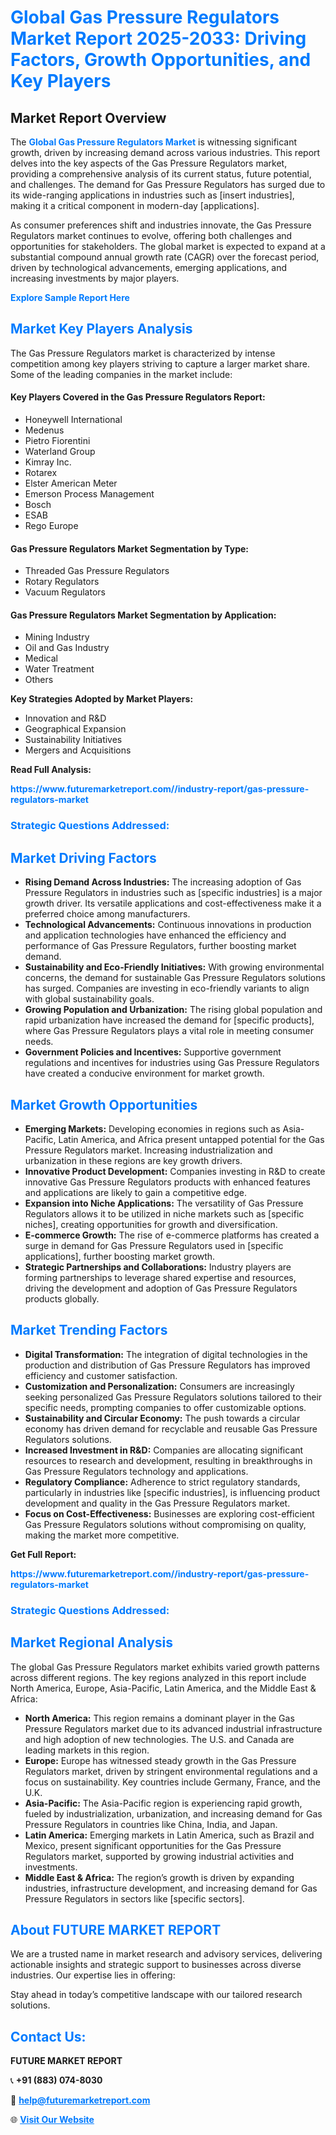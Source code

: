 <h1 style="color: #007BFF;">Global Gas Pressure Regulators Market Report 2025-2033: Driving Factors, Growth Opportunities, and Key Players</h1>

<section id="overview">
<h2>Market Report Overview</h2>
<p>The <a href="https://www.futuremarketreport.com//industry-report/gas-pressure-regulators-market" style="color: #007BFF; text-decoration: none;"><strong>Global Gas Pressure Regulators Market</strong></a> is witnessing significant growth, driven by increasing demand across various industries. This report delves into the key aspects of the Gas Pressure Regulators market, providing a comprehensive analysis of its current status, future potential, and challenges. The demand for Gas Pressure Regulators has surged due to its wide-ranging applications in industries such as [insert industries], making it a critical component in modern-day [applications].</p>
<p>As consumer preferences shift and industries innovate, the Gas Pressure Regulators market continues to evolve, offering both challenges and opportunities for stakeholders. The global market is expected to expand at a substantial compound annual growth rate (CAGR) over the forecast period, driven by technological advancements, emerging applications, and increasing investments by major players.</p>
</section>

<section id="overview">
<p><a href="https://www.futuremarketreport.com//request-sample/reportId=88770" style="color: #007BFF; text-decoration: none;"><strong>Explore Sample Report Here</strong></a></p>
</section>

<section id="key-players">
<h2 style="color: #007BFF;">Market Key Players Analysis</h2>
<p>The Gas Pressure Regulators market is characterized by intense competition among key players striving to capture a larger market share. Some of the leading companies in the market include:</p>
<h4>Key Players Covered in the Gas Pressure Regulators Report:</h4>
<ul><li>Honeywell International</li><li>Medenus</li><li>Pietro Fiorentini</li><li>Waterland Group</li><li>Kimray Inc.</li><li>Rotarex</li><li>Elster American Meter</li><li>Emerson Process Management</li><li>Bosch</li><li>ESAB</li><li>Rego Europe</li></ul>
<h4>Gas Pressure Regulators Market Segmentation by Type:</h4>
<ul><li>Threaded Gas Pressure Regulators</li><li>Rotary Regulators</li><li>Vacuum Regulators</li></ul>

<h4>Gas Pressure Regulators Market Segmentation by Application:</h4>
<ul><li>Mining Industry</li><li>Oil and Gas Industry</li><li>Medical</li><li>Water Treatment</li><li>Others</li></ul>
<p><strong>Key Strategies Adopted by Market Players:</strong></p>
<ul>
<li>Innovation and R&D</li>
<li>Geographical Expansion</li>
<li>Sustainability Initiatives</li>
<li>Mergers and Acquisitions</li>
</ul>
</section>

<section>
<p><strong>Read Full Analysis: </strong></p><a href="https://www.futuremarketreport.com//industry-report/gas-pressure-regulators-market" style="color: #007BFF; text-decoration: none;"><strong>https://www.futuremarketreport.com//industry-report/gas-pressure-regulators-market</strong></a>
<h3 style="color: #007BFF;">Strategic Questions Addressed:</h3>
</section>

<section id="driving-factors">
<h2 style="color: #007BFF;">Market Driving Factors</h2>
<ul>
<li><strong>Rising Demand Across Industries:</strong> The increasing adoption of Gas Pressure Regulators in industries such as [specific industries] is a major growth driver. Its versatile applications and cost-effectiveness make it a preferred choice among manufacturers.</li>
<li><strong>Technological Advancements:</strong> Continuous innovations in production and application technologies have enhanced the efficiency and performance of Gas Pressure Regulators, further boosting market demand.</li>
<li><strong>Sustainability and Eco-Friendly Initiatives:</strong> With growing environmental concerns, the demand for sustainable Gas Pressure Regulators solutions has surged. Companies are investing in eco-friendly variants to align with global sustainability goals.</li>
<li><strong>Growing Population and Urbanization:</strong> The rising global population and rapid urbanization have increased the demand for [specific products], where Gas Pressure Regulators plays a vital role in meeting consumer needs.</li>
<li><strong>Government Policies and Incentives:</strong> Supportive government regulations and incentives for industries using Gas Pressure Regulators have created a conducive environment for market growth.</li>
</ul>
</section>

<section id="growth-opportunities">
<h2 style="color: #007BFF;">Market Growth Opportunities</h2>
<ul>
<li><strong>Emerging Markets:</strong> Developing economies in regions such as Asia-Pacific, Latin America, and Africa present untapped potential for the Gas Pressure Regulators market. Increasing industrialization and urbanization in these regions are key growth drivers.</li>
<li><strong>Innovative Product Development:</strong> Companies investing in R&D to create innovative Gas Pressure Regulators products with enhanced features and applications are likely to gain a competitive edge.</li>
<li><strong>Expansion into Niche Applications:</strong> The versatility of Gas Pressure Regulators allows it to be utilized in niche markets such as [specific niches], creating opportunities for growth and diversification.</li>
<li><strong>E-commerce Growth:</strong> The rise of e-commerce platforms has created a surge in demand for Gas Pressure Regulators used in [specific applications], further boosting market growth.</li>
<li><strong>Strategic Partnerships and Collaborations:</strong> Industry players are forming partnerships to leverage shared expertise and resources, driving the development and adoption of Gas Pressure Regulators products globally.</li>
</ul>
</section>

<section id="trending-factors">
<h2 style="color: #007BFF;">Market Trending Factors</h2>
<ul>
<li><strong>Digital Transformation:</strong> The integration of digital technologies in the production and distribution of Gas Pressure Regulators has improved efficiency and customer satisfaction.</li>
<li><strong>Customization and Personalization:</strong> Consumers are increasingly seeking personalized Gas Pressure Regulators solutions tailored to their specific needs, prompting companies to offer customizable options.</li>
<li><strong>Sustainability and Circular Economy:</strong> The push towards a circular economy has driven demand for recyclable and reusable Gas Pressure Regulators solutions.</li>
<li><strong>Increased Investment in R&D:</strong> Companies are allocating significant resources to research and development, resulting in breakthroughs in Gas Pressure Regulators technology and applications.</li>
<li><strong>Regulatory Compliance:</strong> Adherence to strict regulatory standards, particularly in industries like [specific industries], is influencing product development and quality in the Gas Pressure Regulators market.</li>
<li><strong>Focus on Cost-Effectiveness:</strong> Businesses are exploring cost-efficient Gas Pressure Regulators solutions without compromising on quality, making the market more competitive.</li>
</ul>
</section>

<section>
<p><strong>Get Full Report: </strong></p><a href="https://www.futuremarketreport.com//industry-report/gas-pressure-regulators-market" style="color: #007BFF; text-decoration: none;"><strong>https://www.futuremarketreport.com//industry-report/gas-pressure-regulators-market</strong></a>
<h3 style="color: #007BFF;">Strategic Questions Addressed:</h3>
</section>


<section id="regional-analysis">
<h2 style="color: #007BFF;">Market Regional Analysis</h2>
<p>The global Gas Pressure Regulators market exhibits varied growth patterns across different regions. The key regions analyzed in this report include North America, Europe, Asia-Pacific, Latin America, and the Middle East & Africa:</p>
<ul>
<li><strong>North America:</strong> This region remains a dominant player in the Gas Pressure Regulators market due to its advanced industrial infrastructure and high adoption of new technologies. The U.S. and Canada are leading markets in this region.</li>
<li><strong>Europe:</strong> Europe has witnessed steady growth in the Gas Pressure Regulators market, driven by stringent environmental regulations and a focus on sustainability. Key countries include Germany, France, and the U.K.</li>
<li><strong>Asia-Pacific:</strong> The Asia-Pacific region is experiencing rapid growth, fueled by industrialization, urbanization, and increasing demand for Gas Pressure Regulators in countries like China, India, and Japan.</li>
<li><strong>Latin America:</strong> Emerging markets in Latin America, such as Brazil and Mexico, present significant opportunities for the Gas Pressure Regulators market, supported by growing industrial activities and investments.</li>
<li><strong>Middle East & Africa:</strong> The region’s growth is driven by expanding industries, infrastructure development, and increasing demand for Gas Pressure Regulators in sectors like [specific sectors].</li>
</ul>
</section>

<footer>
<h2 style="color: #007BFF;">About FUTURE MARKET REPORT</h2>
<p>We are a trusted name in market research and advisory services, delivering actionable insights and strategic support to businesses across diverse industries. Our expertise lies in offering:</p>

<p>Stay ahead in today’s competitive landscape with our tailored research solutions.</p>

<h2 style="color: #007BFF;">Contact Us:</h2>
<p><strong>FUTURE MARKET REPORT</strong></p>
<p>📞 <strong>+91 (883) 074-8030</strong></p>
<p>📧 <strong><a href="mailto:help@futuremarketreport.com" style="color: #007BFF;">help@futuremarketreport.com</a></strong></p>
<p>🌐 <strong><a href="https://www.futuremarketreport.com/" style="color: #007BFF;">Visit Our Website</a></strong></p>
</footer>